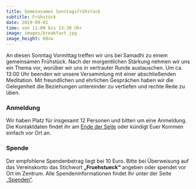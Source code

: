 ```yaml
---
title: Gemeinsames Sonntagsfrühstück
subtitle: Frühstück
date: 2019-09-01
time: von 11:00 bis 13:30 Uhr
image: images/breakfast.jpg
image_height: 60vw
---
```

An diesen Sonntag Vormittag treffen wir uns bei Samadhi zu einem gemeinsamen Frühstück.  Nach der morgentlichen Stärkung nehmen wir uns ein Thema vor, worüber wir uns in vertrauter Runde austauschen.  Um ca. 13:00 Uhr beenden wir unsere Versammlung mit einer abschließenden Meditation.  Mit freundlichen und ehrlichen Gesprächen haben wir die Gelegenheit die Beziehungen untereinder zu vertiefen und rechte Rede zu üben.

### Anmeldung
Wir haben Platz für insgesamt 12 Personen und bitten um eine Anmeldung.  Die Kontaktdaten findet ihr am [Ende der Seite](#footer) oder kündigt Euer Kommen einfach vor Ort an.

### Spende
Der empfohlene Spendenbetrag liegt bei 10 Euro. Bitte bei Überweisung auf das Vereinskonto das Stichwort **„Fruehstueck“** angeben oder spendet vor Ort im Zentrum. Alle Spendeninformationen findet Ihr unter der Seite [„Spenden“](spenden.html).
